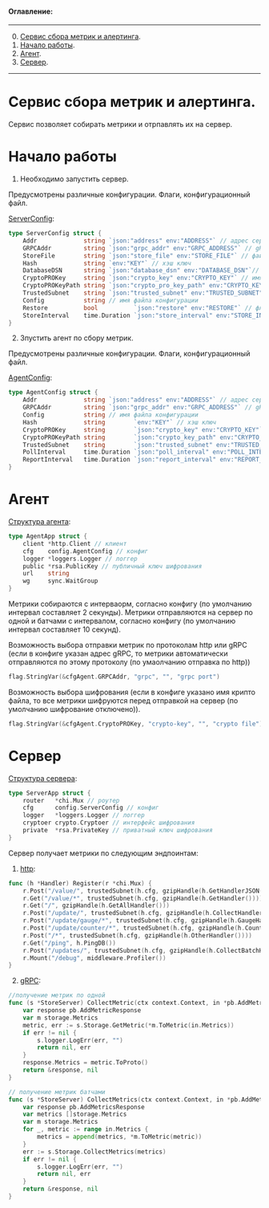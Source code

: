 #### Оглавление:
____
0. [Сервис сбора метрик и алертинга](https://github.com/CyrilSbrodov/metricService#Сервис-сбора-метрик-и-алертинга).
1. [Начало работы](https://github.com/CyrilSbrodov/metricService#Начало-работы).
2. [Агент](https://github.com/CyrilSbrodov/metricService#Агент).
3. [Сервер](https://github.com/CyrilSbrodov/metricService#Сервер).
____

# Сервис сбора метрик и алертинга.

Сервис позволяет собирать метрики и отрпавлять их на сервер.

# Начало работы

1. Необходимо запустить сервер.

Предусмотрены различные конфигурации. Флаги, конфигурационный файл.

[ServerConfig](https://github.com/CyrilSbrodov/metricService/blob/main/cmd/config/server.go):
```GO
type ServerConfig struct {
	Addr             string `json:"address" env:"ADDRESS"` // адрес сервера
	GRPCAddr         string `json:"grpc_addr" env:"GRPC_ADDRESS"` // gRPC адрес сервера
	StoreFile        string `json:"store_file" env:"STORE_FILE"` // файл восстановления значения метрик после перезагрузки сервера.
	Hash             string `env:"KEY"` // хэш ключ
	DatabaseDSN      string `json:"database_dsn" env:"DATABASE_DSN"`// адрес базы данных
	CryptoPROKey     string `json:"crypto_key" env:"CRYPTO_KEY"` // имя крипто файла
	CryptoPROKeyPath string `json:"crypto_pro_key_path" env:"CRYPTO_KEY_PATH"` // путь до крипто файла
	TrustedSubnet    string `json:"trusted_subnet" env:"TRUSTED_SUBNET"` // разрешенный IP
	Config           string // имя файла конфигурации
	Restore          bool          `json:"restore" env:"RESTORE"` // флаг восстановления значения метрик из файла
	StoreInterval    time.Duration `json:"store_interval" env:"STORE_INTERVAL"` // интервал сохранения метрик в файл.
}
```
2. Зпустить агент по сбору метрик.
 
Предусмотрены различные конфигурации. Флаги, конфигурационный файл.

[AgentConfig](https://github.com/CyrilSbrodov/metricService/blob/main/cmd/config/agent.go):
```GO
type AgentConfig struct {
	Addr             string `json:"address" env:"ADDRESS"` // адрес сервера
	GRPCAddr         string `json:"grpc_addr" env:"GRPC_ADDRESS"` // gRPC адрес
	Config           string // имя файла конфигурации
	Hash             string        `env:"KEY"` // хэш ключ
	CryptoPROKey     string        `json:"crypto_key" env:"CRYPTO_KEY"` // имя крипто файла
	CryptoPROKeyPath string        `json:"crypto_key_path" env:"CRYPTO_KEY_PATH"` // путь до крипто файла
	TrustedSubnet    string        `json:"trusted_subnet" env:"TRUSTED_SUBNET"` // разрешенный IP
	PollInterval     time.Duration `json:"poll_interval" env:"POLL_INTERVAL"` // интервал обновления метрик
	ReportInterval   time.Duration `json:"report_interval" env:"REPORT_INTERVAL"` // интервал отправки метрик на сервер
}
```

# Агент

[Структура агента](https://github.com/CyrilSbrodov/metricService/blob/main/internal/app/agent.go):
```GO
type AgentApp struct {
	client *http.Client // клиент
	cfg    config.AgentConfig // конфиг
	logger *loggers.Logger // логгер
	public *rsa.PublicKey // публичный ключ шифрования
	url    string 
	wg     sync.WaitGroup
}
```
Метрики собираются с интерваорм, согласно конфигу (по умолчанию интервал составляет 2 секунды).
Метрики отправляются на сервер по одной и батчами с интервалом, согласно конфигу (по умолчанию интервал составляет 10 секунд).

Возможность выбора отправки метрик по протоколам http или gRPC (если в конфиге указан адрес gRPC, то метрики автоматически отправляются по этому протоколу (по умаолчанию отправка по http))
```GO
flag.StringVar(&cfgAgent.GRPCAddr, "grpc", "", "grpc port")
```

Возможность выбора шифрования (если в конфиге указано имя крипто файла, то все метрики шифруются перед отправкой на сервер (по умолчанию шифрование отключено)).
```GO
flag.StringVar(&cfgAgent.CryptoPROKey, "crypto-key", "", "crypto file")
```

# Сервер
[Структура сервера](https://github.com/CyrilSbrodov/metricService/blob/main/internal/app/server.go):
```GO
type ServerApp struct {
	router   *chi.Mux // роутер
	cfg      config.ServerConfig // конфиг
	logger   *loggers.Logger // логгер
	cryptoer crypto.Cryptoer // интерфейс шифрования
	private  *rsa.PrivateKey // приватный ключ шифрования
}
```
Сервер получает метрики по следующим эндпоинтам:
1) [http](https://github.com/CyrilSbrodov/metricService/blob/main/internal/handlers/handler.go):
```GO
func (h *Handler) Register(r *chi.Mux) {
	r.Post("/value/", trustedSubnet(h.cfg, gzipHandle(h.GetHandlerJSON())))
	r.Get("/value/*", trustedSubnet(h.cfg, gzipHandle(h.GetHandler())))
	r.Get("/", gzipHandle(h.GetAllHandler()))
	r.Post("/update/", trustedSubnet(h.cfg, gzipHandle(h.CollectHandler())))
	r.Post("/update/gauge/*", trustedSubnet(h.cfg, gzipHandle(h.GaugeHandler())))
	r.Post("/update/counter/*", trustedSubnet(h.cfg, gzipHandle(h.CounterHandler())))
	r.Post("/*", trustedSubnet(h.cfg, gzipHandle(h.OtherHandler())))
	r.Get("/ping", h.PingDB())
	r.Post("/updates/", trustedSubnet(h.cfg, gzipHandle(h.CollectBatchHandler())))
	r.Mount("/debug", middleware.Profiler())
}
```
2) [gRPC](https://github.com/CyrilSbrodov/metricService/blob/main/internal/app/protoserver/server.go):
```GO
//получение метрик по одной
func (s *StoreServer) CollectMetric(ctx context.Context, in *pb.AddMetricRequest) (*pb.AddMetricResponse, error) {
	var response pb.AddMetricResponse
	var m storage.Metrics
	metric, err := s.Storage.GetMetric(*m.ToMetric(in.Metrics))
	if err != nil {
		s.logger.LogErr(err, "")
		return nil, err
	}
	response.Metrics = metric.ToProto()
	return &response, nil
}

// получение метрик батчами
func (s *StoreServer) CollectMetrics(ctx context.Context, in *pb.AddMetricsRequest) (*pb.AddMetricsResponse, error) {
	var response pb.AddMetricsResponse
	var metrics []storage.Metrics
	var m storage.Metrics
	for _, metric := range in.Metrics {
		metrics = append(metrics, *m.ToMetric(metric))
	}
	err := s.Storage.CollectMetrics(metrics)
	if err != nil {
		s.logger.LogErr(err, "")
		return nil, err
	}
	return &response, nil
}
```

